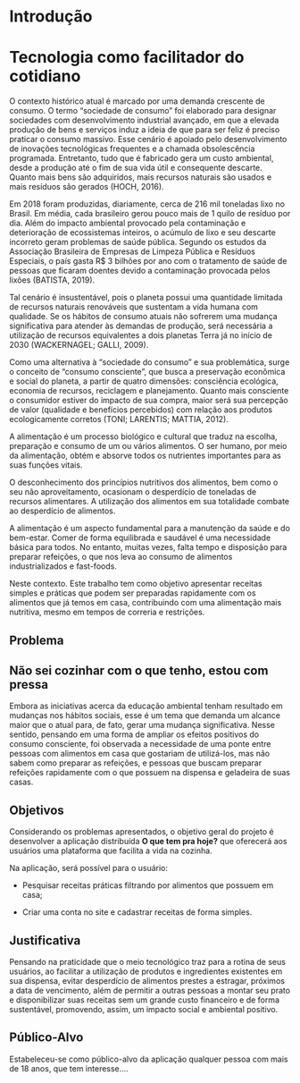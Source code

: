 # Introdução

# Tecnologia como facilitador do cotidiano 

O contexto histórico atual é marcado por uma demanda crescente  de consumo. O termo “sociedade de consumo” foi elaborado para designar sociedades com desenvolvimento industrial avançado, em que a elevada produção de bens e serviços induz a ideia de que para ser feliz é preciso praticar o consumo massivo. Esse cenário é apoiado pelo desenvolvimento de inovações tecnológicas frequentes e a chamada obsolescência programada. Entretanto, tudo que é fabricado gera um custo ambiental, desde a produção até o fim de sua vida útil e consequente descarte. Quanto mais bens são adquiridos, mais recursos naturais são usados e mais resíduos são gerados (HOCH, 2016). 

Em 2018 foram produzidas, diariamente, cerca de 216 mil toneladas lixo no Brasil. Em média, cada brasileiro gerou pouco mais de 1 quilo de resíduo por dia. Além do impacto ambiental provocado pela contaminação e deterioração de ecossistemas inteiros, o acúmulo de lixo e seu descarte incorreto geram problemas de saúde pública. Segundo os estudos da Associação Brasileira de Empresas de Limpeza Pública e Resíduos Especiais, o país gasta R$ 3 bilhões por ano com o tratamento de saúde de pessoas que ficaram doentes devido a contaminação provocada pelos lixões (BATISTA, 2019). 

Tal cenário é insustentável, pois o planeta possui uma quantidade limitada de recursos naturais renováveis que sustentam a vida humana com qualidade. Se os hábitos de consumo atuais não sofrerem uma mudança significativa para atender às demandas de produção, será necessária a utilização de recursos equivalentes a dois planetas Terra já no início de 2030 (WACKERNAGEL; GALLI, 2009). 

Como uma alternativa à “sociedade do consumo” e sua problemática, surge o conceito de “consumo consciente”, que busca a preservação econômica e social do planeta, a partir de quatro dimensões: consciência ecológica, economia de recursos, reciclagem e planejamento. Quanto mais consciente o consumidor estiver do impacto de sua compra, maior será sua percepção de valor (qualidade e benefícios percebidos) com relação aos produtos ecologicamente corretos (TONI; LARENTIS; MATTIA, 2012). 

A alimentação é um processo biológico e cultural que traduz na escolha, preparação e consumo de um ou vários alimentos. O ser humano, por meio da alimentação, obtém e absorve todos os nutrientes importantes para as suas funções vitais. 

O desconhecimento dos princípios nutritivos dos alimentos, bem como o seu não aproveitamento, ocasionam o desperdício de toneladas de recursos alimentares. A utilização dos alimentos em sua totalidade combate ao desperdício de alimentos. 

A alimentação é um aspecto fundamental para a manutenção da saúde e do bem-estar. Comer de forma equilibrada e saudável é uma necessidade básica para todos. No entanto, muitas vezes, falta tempo e disposição para preparar refeições, o que nos leva ao consumo de alimentos industrializados e fast-foods. 

Neste contexto. Este trabalho tem como objetivo apresentar receitas simples e práticas que podem ser preparadas rapidamente com os alimentos que já temos em casa, contribuindo com uma alimentação mais nutritiva, mesmo em tempos de correria e restrições. 

## Problema

## Não sei cozinhar com o que tenho, estou com pressa

Embora as iniciativas acerca da educação ambiental tenham resultado em mudanças nos hábitos sociais, esse é um tema que demanda um alcance maior que o atual para, de fato, gerar uma mudança significativa. Nesse sentido, pensando em uma forma de ampliar os efeitos positivos do consumo consciente, foi observada a necessidade de uma ponte entre pessoas com alimentos em casa que gostariam de utilizá-los, mas não sabem como preparar as refeições, e pessoas que buscam preparar refeições rapidamente com o que possuem na dispensa e geladeira de suas casas.

## Objetivos

Considerando os problemas apresentados, o objetivo geral do projeto é desenvolver a aplicação distribuída **O que tem pra hoje?** que oferecerá aos usuários uma plataforma que facilita a vida na cozinha.

Na aplicação, será possível para o usuário: 

- Pesquisar receitas práticas filtrando por alimentos que possuem em casa;

- Criar uma conta no site e cadastrar receitas de forma simples. 

## Justificativa

Pensando na praticidade que o meio tecnológico traz para a rotina de seus usuários, ao facilitar a utilização de produtos e ingredientes existentes em sua dispensa, evitar desperdício de alimentos prestes a estragar, próximos a data de vencimento, além de permitir a outras pessoas a montar seu prato e disponibilizar suas receitas sem um grande custo financeiro e de forma sustentável, promovendo, assim, um impacto social e ambiental positivo. 

## Público-Alvo

Estabeleceu-se como público-alvo da aplicação qualquer pessoa com mais de 18 anos, que tem interesse....
